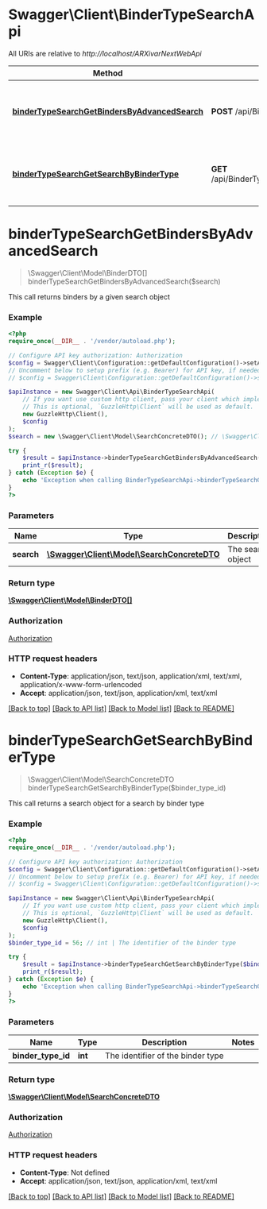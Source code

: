 # Swagger\Client\BinderTypeSearchApi

All URIs are relative to *http://localhost/ARXivarNextWebApi*

Method | HTTP request | Description
------------- | ------------- | -------------
[**binderTypeSearchGetBindersByAdvancedSearch**](BinderTypeSearchApi.md#binderTypeSearchGetBindersByAdvancedSearch) | **POST** /api/BinderTypeSearches | This call returns binders by a given search object
[**binderTypeSearchGetSearchByBinderType**](BinderTypeSearchApi.md#binderTypeSearchGetSearchByBinderType) | **GET** /api/BinderTypeSearches/{binderTypeId} | This call returns a search object for a search by binder type


# **binderTypeSearchGetBindersByAdvancedSearch**
> \Swagger\Client\Model\BinderDTO[] binderTypeSearchGetBindersByAdvancedSearch($search)

This call returns binders by a given search object

### Example
```php
<?php
require_once(__DIR__ . '/vendor/autoload.php');

// Configure API key authorization: Authorization
$config = Swagger\Client\Configuration::getDefaultConfiguration()->setApiKey('Authorization', 'YOUR_API_KEY');
// Uncomment below to setup prefix (e.g. Bearer) for API key, if needed
// $config = Swagger\Client\Configuration::getDefaultConfiguration()->setApiKeyPrefix('Authorization', 'Bearer');

$apiInstance = new Swagger\Client\Api\BinderTypeSearchApi(
    // If you want use custom http client, pass your client which implements `GuzzleHttp\ClientInterface`.
    // This is optional, `GuzzleHttp\Client` will be used as default.
    new GuzzleHttp\Client(),
    $config
);
$search = new \Swagger\Client\Model\SearchConcreteDTO(); // \Swagger\Client\Model\SearchConcreteDTO | The search object

try {
    $result = $apiInstance->binderTypeSearchGetBindersByAdvancedSearch($search);
    print_r($result);
} catch (Exception $e) {
    echo 'Exception when calling BinderTypeSearchApi->binderTypeSearchGetBindersByAdvancedSearch: ', $e->getMessage(), PHP_EOL;
}
?>
```

### Parameters

Name | Type | Description  | Notes
------------- | ------------- | ------------- | -------------
 **search** | [**\Swagger\Client\Model\SearchConcreteDTO**](../Model/SearchConcreteDTO.md)| The search object |

### Return type

[**\Swagger\Client\Model\BinderDTO[]**](../Model/BinderDTO.md)

### Authorization

[Authorization](../../README.md#Authorization)

### HTTP request headers

 - **Content-Type**: application/json, text/json, application/xml, text/xml, application/x-www-form-urlencoded
 - **Accept**: application/json, text/json, application/xml, text/xml

[[Back to top]](#) [[Back to API list]](../../README.md#documentation-for-api-endpoints) [[Back to Model list]](../../README.md#documentation-for-models) [[Back to README]](../../README.md)

# **binderTypeSearchGetSearchByBinderType**
> \Swagger\Client\Model\SearchConcreteDTO binderTypeSearchGetSearchByBinderType($binder_type_id)

This call returns a search object for a search by binder type

### Example
```php
<?php
require_once(__DIR__ . '/vendor/autoload.php');

// Configure API key authorization: Authorization
$config = Swagger\Client\Configuration::getDefaultConfiguration()->setApiKey('Authorization', 'YOUR_API_KEY');
// Uncomment below to setup prefix (e.g. Bearer) for API key, if needed
// $config = Swagger\Client\Configuration::getDefaultConfiguration()->setApiKeyPrefix('Authorization', 'Bearer');

$apiInstance = new Swagger\Client\Api\BinderTypeSearchApi(
    // If you want use custom http client, pass your client which implements `GuzzleHttp\ClientInterface`.
    // This is optional, `GuzzleHttp\Client` will be used as default.
    new GuzzleHttp\Client(),
    $config
);
$binder_type_id = 56; // int | The identifier of the binder type

try {
    $result = $apiInstance->binderTypeSearchGetSearchByBinderType($binder_type_id);
    print_r($result);
} catch (Exception $e) {
    echo 'Exception when calling BinderTypeSearchApi->binderTypeSearchGetSearchByBinderType: ', $e->getMessage(), PHP_EOL;
}
?>
```

### Parameters

Name | Type | Description  | Notes
------------- | ------------- | ------------- | -------------
 **binder_type_id** | **int**| The identifier of the binder type |

### Return type

[**\Swagger\Client\Model\SearchConcreteDTO**](../Model/SearchConcreteDTO.md)

### Authorization

[Authorization](../../README.md#Authorization)

### HTTP request headers

 - **Content-Type**: Not defined
 - **Accept**: application/json, text/json, application/xml, text/xml

[[Back to top]](#) [[Back to API list]](../../README.md#documentation-for-api-endpoints) [[Back to Model list]](../../README.md#documentation-for-models) [[Back to README]](../../README.md)

